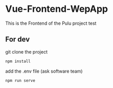 # Vue-Frontend-WepApp

This is the Frontend of the Pulu project
test

## For dev

git clone the project

```zsh
npm install
```

add the .env file (ask software team)

```zsh
npm run serve
```
